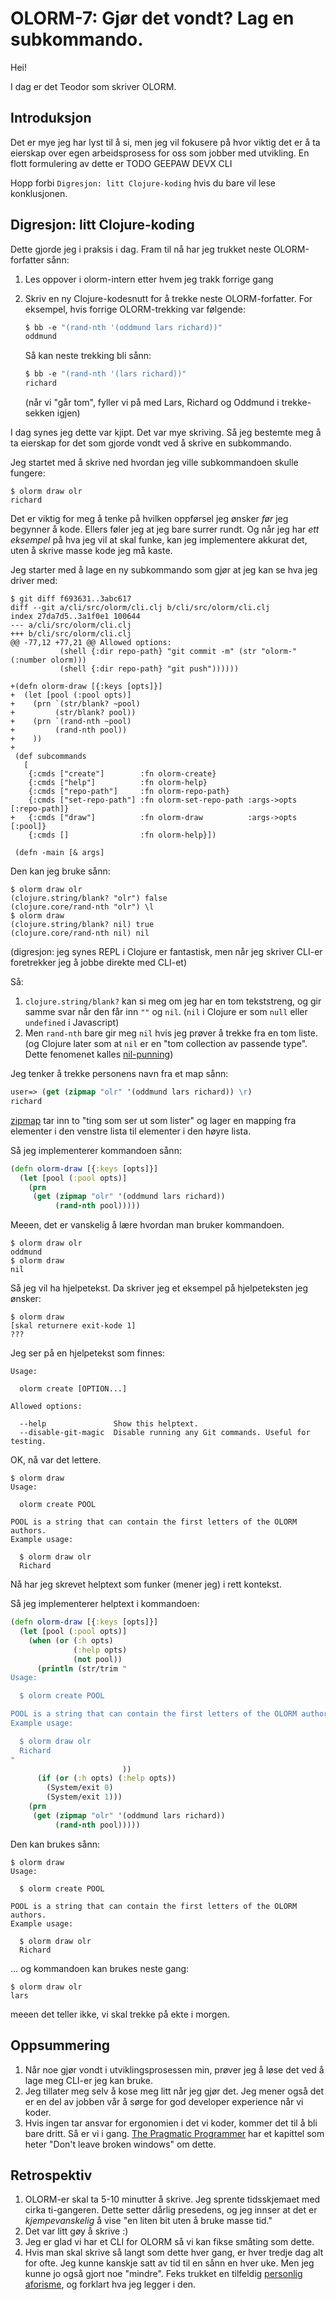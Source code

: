 # OLORM-7: Gjør det vondt? Lag en subkommando.

Hei!

I dag er det Teodor som skriver OLORM.

## Introduksjon

Det er mye jeg har lyst til å si, men jeg vil fokusere på hvor viktig det er å ta eierskap over egen arbeidsprosess for oss som jobber med utvikling.
En flott formulering av dette er TODO GEEPAW DEVX CLI

Hopp forbi `Digresjon: litt Clojure-koding` hvis du bare vil lese konklusjonen.

## Digresjon: litt Clojure-koding

Dette gjorde jeg i praksis i dag.
Fram til nå har jeg trukket neste OLORM-forfatter sånn:

1. Les oppover i olorm-intern etter hvem jeg trakk forrige gang

2. Skriv en ny Clojure-kodesnutt for å trekke neste OLORM-forfatter.
   For eksempel, hvis forrige OLORM-trekking var følgende:

    ```clj
    $ bb -e "(rand-nth '(oddmund lars richard))"
    oddmund
    ```
    
    Så kan neste trekking bli sånn:
    
    ```clj
    $ bb -e "(rand-nth '(lars richard))"
    richard
    ```
    
    (når vi "går tom", fyller vi på med Lars, Richard og Oddmund i trekke-sekken igjen)
    
I dag synes jeg dette var kjipt.
Det var mye skriving.
Så jeg bestemte meg å ta eierskap for det som gjorde vondt ved å skrive en subkommando.

Jeg startet med å skrive ned hvordan jeg ville subkommandoen skulle fungere:

```shell
$ olorm draw olr
richard
```

Det er viktig for meg å tenke på hvilken oppførsel jeg ønsker _før_ jeg begynner å kode.
Ellers føler jeg at jeg bare surrer rundt.
Og når jeg har _ett eksempel_ på hva jeg vil at skal funke, kan jeg implementere akkurat det, uten å skrive masse kode jeg må kaste.

Jeg starter med å lage en ny subkommando som gjør at jeg kan se hva jeg driver med:

```shell
$ git diff f693631..3abc617
diff --git a/cli/src/olorm/cli.clj b/cli/src/olorm/cli.clj
index 27da7d5..3a1f0e1 100644
--- a/cli/src/olorm/cli.clj
+++ b/cli/src/olorm/cli.clj
@@ -77,12 +77,21 @@ Allowed options:
           (shell {:dir repo-path} "git commit -m" (str "olorm-" (:number olorm)))
           (shell {:dir repo-path} "git push"))))))

+(defn olorm-draw [{:keys [opts]}]
+  (let [pool (:pool opts)]
+    (prn `(str/blank? ~pool)
+         (str/blank? pool))
+    (prn `(rand-nth ~pool)
+         (rand-nth pool))
+    ))
+
 (def subcommands
   [
    {:cmds ["create"]        :fn olorm-create}
    {:cmds ["help"]          :fn olorm-help}
    {:cmds ["repo-path"]     :fn olorm-repo-path}
    {:cmds ["set-repo-path"] :fn olorm-set-repo-path :args->opts [:repo-path]}
+   {:cmds ["draw"]          :fn olorm-draw          :args->opts [:pool]}
    {:cmds []                :fn olorm-help}])

 (defn -main [& args]
```

Den kan jeg bruke sånn:

```shell
$ olorm draw olr
(clojure.string/blank? "olr") false
(clojure.core/rand-nth "olr") \l
$ olorm draw
(clojure.string/blank? nil) true
(clojure.core/rand-nth nil) nil
```

(digresjon: jeg synes REPL i Clojure er fantastisk, men når jeg skriver CLI-er foretrekker jeg å jobbe direkte med CLI-et)

Så:

1. `clojure.string/blank?` kan si meg om jeg har en tom tekststreng, og gir samme svar når den får inn `""` og `nil`.
   (`nil` i Clojure er som `null` eller `undefined` i Javascript)
2. Men `rand-nth` bare gir meg `nil` hvis jeg prøver å trekke fra en tom liste.
   (og Clojure later som at `nil` er en "tom collection av passende type". Dette fenomenet kalles [nil-punning])

[nil-punning]: https://ericnormand.me/podcast/what-is-nil-punning

Jeg tenker å trekke personens navn fra et map sånn:

```clojure
user=> (get (zipmap "olr" '(oddmund lars richard)) \r)
richard
```

[zipmap] tar inn to "ting som ser ut som lister" og lager en mapping fra elementer i den venstre lista til elementer i den høyre lista.

[zipmap]: https://clojuredocs.org/clojure.core/zipmap

Så jeg implementerer kommandoen sånn:

```clojure
(defn olorm-draw [{:keys [opts]}]
  (let [pool (:pool opts)]
    (prn
     (get (zipmap "olr" '(oddmund lars richard))
          (rand-nth pool)))))
```

Meeen, det er vanskelig å lære hvordan man bruker kommandoen.

```shell
$ olorm draw olr
oddmund
$ olorm draw
nil
```

Så jeg vil ha hjelpetekst.
Da skriver jeg et eksempel på hjelpeteksten jeg ønsker:

```shell
$ olorm draw
[skal returnere exit-kode 1]
???
```

Jeg ser på en hjelpetekst som finnes:

```shell
Usage:

  olorm create [OPTION...]

Allowed options:

  --help               Show this helptext.
  --disable-git-magic  Disable running any Git commands. Useful for testing.
```

OK, nå var det lettere.

```shell
$ olorm draw
Usage:

  olorm create POOL

POOL is a string that can contain the first letters of the OLORM authors.
Example usage:

  $ olorm draw olr
  Richard
```

Nå har jeg skrevet helptext som funker (mener jeg) i rett kontekst.

Så jeg implementerer helptext i kommandoen:

```clj
(defn olorm-draw [{:keys [opts]}]
  (let [pool (:pool opts)]
    (when (or (:h opts)
              (:help opts)
              (not pool))
      (println (str/trim "
Usage:

  $ olorm create POOL

POOL is a string that can contain the first letters of the OLORM authors.
Example usage:

  $ olorm draw olr
  Richard
"
                         ))
      (if (or (:h opts) (:help opts))
        (System/exit 0)
        (System/exit 1)))
    (prn
     (get (zipmap "olr" '(oddmund lars richard))
          (rand-nth pool)))))
```

Den kan brukes sånn:

```shell
$ olorm draw
Usage:

  $ olorm create POOL

POOL is a string that can contain the first letters of the OLORM authors.
Example usage:

  $ olorm draw olr
  Richard
```

... og kommandoen kan brukes neste gang:

```shell
$ olorm draw olr
lars
```

meeen det teller ikke, vi skal trekke på ekte i morgen.

## Oppsummering

1. Når noe gjør vondt i utviklingsprosessen min, prøver jeg å løse det ved å lage meg CLI-er jeg kan bruke.
2. Jeg tillater meg selv å kose meg litt når jeg gjør det.
   Jeg mener også det er en del av jobben vår å sørge for god developer experience når vi koder.
3. Hvis ingen tar ansvar for ergonomien i det vi koder, kommer det til å bli bare dritt.
   Så er vi i gang.
   [The Pragmatic Programmer] har et kapittel som heter "Don't leave broken windows" om dette.
   
[The Pragmatic Programmer]: https://play.teod.eu/the-pragmatic-programmer/

## Retrospektiv

1. OLORM-er skal ta 5-10 minutter å skrive.
   Jeg sprente tidsskjemaet med cirka ti-gangeren.
   Dette setter dårlig presedens, og jeg innser at det er _kjempevanskelig_ å vise "en liten bit uten å bruke masse tid."
2. Det var litt gøy å skrive :)
3. Jeg er glad vi har et CLI for OLORM så vi kan fikse småting som dette.
4. Hvis man skal skrive så langt som dette hver gang, er hver tredje dag alt for ofte.
   Jeg kunne kanskje satt av tid til en sånn en hver uke.
   Men jeg kunne jo også gjort noe "mindre".
   Feks trukket en tilfeldig [personlig aforisme], og forklart hva jeg legger i den.

[personlig aforisme]: https://play.teod.eu/aphorisms/
